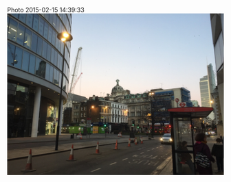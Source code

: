 <!--
title: Photo 2015-02-15 14:39:33
date: Sun Feb 15 2015 14:39:33 GMT+0000 (Greenwich Mean Time)
tags: 
-->
Photo 2015-02-15 14:39:33
![](111077489147-0.jpg)
